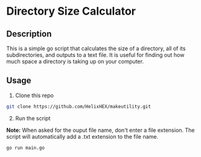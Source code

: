 # Directory Size Calculator

## Description
This is a simple go script that calculates the size of a directory, all of its subdirectories, and outputs to a text file. It is useful for finding out how much space a directory is taking up on your computer.

## Usage

1. Clone this repo
```bash
git clone https://github.com/HelixHEX/makeutility.git
```

2. Run the script

**Note:** When asked for the ouput file name, don't enter a file extension. The script will automatically add a .txt extension to the file name.

```bash
go run main.go
```

